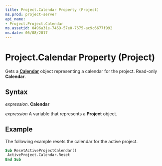 ```yaml
---
title: Project.Calendar Property (Project)
ms.prod: project-server
api_name:
- Project.Project.Calendar
ms.assetid: 0496a31e-7469-57e0-7675-ac9c6677f992
ms.date: 06/08/2017
---
```



# Project.Calendar Property (Project)

Gets a  **[Calendar](calendar-object-project.md)** object representing a calendar for the project. Read-only **Calendar**.


## Syntax

 _expression_. **Calendar**

 _expression_ A variable that represents a **Project** object.


## Example

The following example resets the calendar for the active project.


```vb
Sub ResetActiveProjectCalendar() 
 ActiveProject.Calendar.Reset 
End Sub
```



